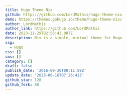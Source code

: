```yaml
---
title: Hugo Theme Nix
github: https://github.com/LordMathis/hugo-theme-nix
demo: https://themes.gohugo.io/theme/hugo-theme-nix/
author: LordMathis
author_link: https://github.com/LordMathis
date: 2023-11-29T02:56:43.087Z
description: Nix is a simple, minimal theme for Hugo
ssg:
  - Hugo
css: []
cms: []
category: []
draft: false
publish_date: '2016-09-30T08:11:59Z'
update_date: '2023-06-16T07:26:41Z'
github_star: 128
github_fork: 88
---
```


